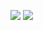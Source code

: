<p>
  <a href="https://ihmmaru99.github.io/" target="_blank"><img src="https://img.shields.io/badge/GitHub Pages-#222222?style=flat-square&logo=GitHub%20Sponsors&logoColor=white"/></a>
  <a href="mailto:ihmmaru99@gmail.com" target="_blank"><img src="https://img.shields.io/badge/ihmmaru99@gmail.com-EA4335?style=flat-square&logo=Gmail&logoColor=white"/></a>
</p>
